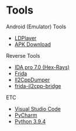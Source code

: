 # Tools

Android (Emulator) Tools
- [LDPlayer](https://kr.ldplayer.net/)
- [APK Download](https://www.apkmirror.com/apk/playrix/township/township-7-8-6-release/#downloads)


Reverse Tools
- [IDA pro 7.0 (Hex-Rays)](https://www.hex-rays.com/products/ida/)
- [Frida](https://frida.re/)
- [Il2CppDumper](https://github.com/Perfare/Il2CppDumper)
- [frida-il2cpp-bridge](https://github.com/vfsfitvnm/frida-il2cpp-bridge)

ETC
- [Visual Studio Code](https://code.visualstudio.com/)
- [PyCharm](https://www.jetbrains.com/)
- [Python 3.9.4](https://www.python.org/downloads/release/python-394/)
